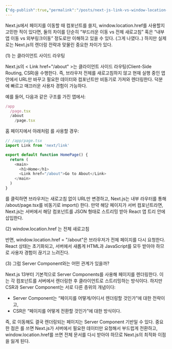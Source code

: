 ```yaml
---
{"dg-publish":true,"permalink":"/posts/next-js-link-vs-window-location-href/","tags":["Nextjs"],"created":"2025-07-13","updated":"2025-07-13T22:35:00"}
---
```


Next.js에서 페이지를 이동할 때 <Link /> 컴포넌트를 쓸지, window.location.href를 사용할지 고민한 적이 있다면, 둘의 차이를 단순히 “부드러운 이동 vs 전체 새로고침” 혹은 “내부앱 이동 vs 외부링크이동” 정도로만 이해하고 있을 수 있다. (그게 나였다..) 하지만 실제로는 Next.js의 렌더링 전략과 맞물린 중요한 차이가 있다.

(1) <Link /> 는 클라이언트 사이드 라우팅

Next.js의 < Link href="/about" >는 클라이언트 사이드 라우팅(Client-Side Routing, CSR)을 수행한다. 즉, 브라우저 전체를 새로고침하지 않고 현재 실행 중인 앱 안에서 URL만 바꾸고 필요한 데이터와 컴포넌트만 비동기로 가져와 렌더링한다. 덕분에 빠르고 매끄러운 사용자 경험이 가능하다.

예를 들어, 다음과 같은 구조를 가진 앱에서:

```ts
/app
  /page.tsx
  /about
    /page.tsx
```

홈 페이지에서 아래처럼 <Link />를 사용할 경우:

```ts
// /app/page.tsx
import Link from 'next/link'

export default function HomePage() {
  return (
    <main>
      <h1>Home</h1>
      <Link href="/about">Go to About</Link>
    </main>
  )
}
```

<Link />를 클릭하면 브라우저는 새로고침 없이 URL만 변경하고, Next.js는 내부 라우터를 통해 /about/page.tsx를 비동기로 import() 한다. 만약 해당 페이지가 서버 컴포넌트라면, Next.js는 서버에서 해당 컴포넌트를 JSON 형태로 스트리밍 받아 React 앱 트리 안에 삽입한다.

(2) window.location.href 는 전체 새로고침

반면, window.location.href = "/about"은 브라우저가 전체 페이지를 다시 요청한다. React 상태는 초기화되고, 서버에서 새롭게 HTML과 JavaScript를 모두 받아야 하므로 사용자 경험이 끊기고 느려진다.

(3) 그럼 Server Component와는 어떤 관계가 있을까?


Next.js 13부터 기본적으로 Server Components를 사용해 페이지를 렌더링한다. 이는 각 컴포넌트를 서버에서 렌더링한 후 클라이언트로 스트리밍하는 방식이다. 하지만 CSR과 Server Component는 서로 다른 층위의 개념이다:

- Server Component는 “페이지를 어떻게/어디서 렌더링할 것인가”에 대한 전략이고,
- CSR은 “페이지를 어떻게 전환할 것인가”에 대한 방식이다.

즉, <Link />로 이동해도 결국 렌더링되는 페이지는 Server Component 기반일 수 있다. 중요한 점은 <Link>를 쓰면 Next.js가 서버에서 필요한 데이터만 요청해서 부드럽게 전환하고, window.location.href를 쓰면 전체 문서를 다시 받아야 하므로 Next.js의 최적화 이점을 잃게 된다.